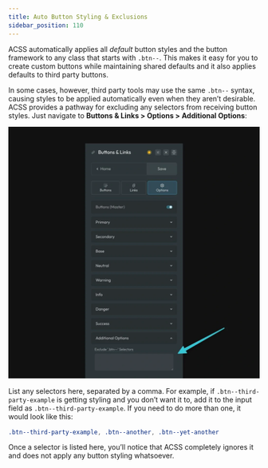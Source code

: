 ```yaml
---
title: Auto Button Styling & Exclusions
sidebar_position: 110
---
```


ACSS automatically applies all _default_ button styles and the button framework to any class that starts with `.btn--`. This makes it easy for you to create custom buttons while maintaining shared defaults and it also applies defaults to third party buttons.

In some cases, however, third party tools may use the same `.btn--` syntax, causing styles to be applied automatically even when they aren’t desirable. ACSS provides a pathway for excluding any selectors from receiving button styles. Just navigate to **Buttons & Links > Options > Additional Options**:

![Button Exclude Selectors Option](img/buttons-exclude-1024x1024.webp)

List any selectors here, separated by a comma. For example, if `.btn--third-party-example` is getting styling and you don’t want it to, add it to the input field as `.btn--third-party-example`. If you need to do more than one, it would look like this:

```CSS
.btn--third-party-example, .btn--another, .btn--yet-another
```

Once a selector is listed here, you’ll notice that ACSS completely ignores it and does not apply any button styling whatsoever.

